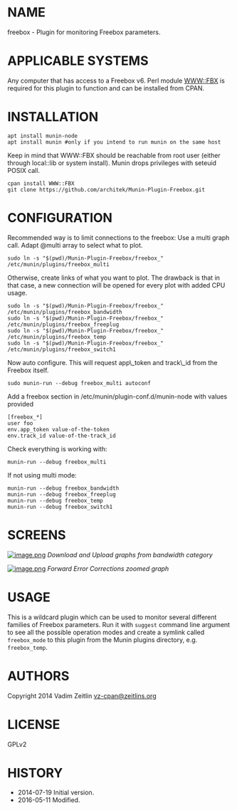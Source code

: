 # NAME

freebox - Plugin for monitoring Freebox parameters.

# APPLICABLE SYSTEMS

Any computer that has access to a Freebox v6. Perl module [WWW::FBX](https://metacpan.org/pod/WWW::FBX)
is required for this plugin to function and can be installed from CPAN.

# INSTALLATION

    apt install munin-node
    apt install munin #only if you intend to run munin on the same host

Keep in mind that WWW::FBX should be reachable from root user (either through local::lib or system install). Munin drops privileges with seteuid POSIX call.

    cpan install WWW::FBX
    git clone https://github.com/architek/Munin-Plugin-Freebox.git

# CONFIGURATION

Recommended way is to limit connections to the freebox: Use a multi graph call. Adapt @multi array to select what to plot.

    sudo ln -s "$(pwd)/Munin-Plugin-Freebox/freebox_" /etc/munin/plugins/freebox_multi

Otherwise, create links of what you want to plot. The drawback is that in that case, a new connection will be opened for every plot with added CPU usage.

    sudo ln -s "$(pwd)/Munin-Plugin-Freebox/freebox_" /etc/munin/plugins/freebox_bandwidth
    sudo ln -s "$(pwd)/Munin-Plugin-Freebox/freebox_" /etc/munin/plugins/freebox_freeplug
    sudo ln -s "$(pwd)/Munin-Plugin-Freebox/freebox_" /etc/munin/plugins/freebox_temp
    sudo ln -s "$(pwd)/Munin-Plugin-Freebox/freebox_" /etc/munin/plugins/freebox_switch1

Now auto configure. This will request app\\\_token and track\\\_id from the Freebox itself.

    sudo munin-run --debug freebox_multi autoconf

Add a freebox section in /etc/munin/plugin-conf.d/munin-node with values provided

    [freebox_*]
    user foo
    env.app_token value-of-the-token
    env.track_id value-of-the-track_id

Check everything is working with:

    munin-run --debug freebox_multi

If not using multi mode:

    munin-run --debug freebox_bandwidth
    munin-run --debug freebox_freeplug
    munin-run --debug freebox_temp
    munin-run --debug freebox_switch1

# SCREENS

[![image.png](https://s8.postimg.org/ljqprdqj9/image.png)](https://postimg.org/image/5y9e7fekx/)
*Download and Upload graphs from bandwidth category*

[![image.png](https://s8.postimg.org/e3rg5skw5/image.png)](https://postimg.org/image/4j7tiwvk1/)
*Forward Error Corrections zoomed graph*

# USAGE

This is a wildcard plugin which can be used to monitor several different
families of Freebox parameters. Run it with `suggest` command line argument
to see all the possible operation modes and create a symlink called
`freebox_mode` to this plugin from the Munin plugins directory, e.g.
`freebox_temp`.

# AUTHORS

Copyright 2014 Vadim Zeitlin <vz-cpan@zeitlins.org>

# LICENSE

GPLv2

# HISTORY

- 2014-07-19 Initial version.
- 2016-05-11 Modified.
